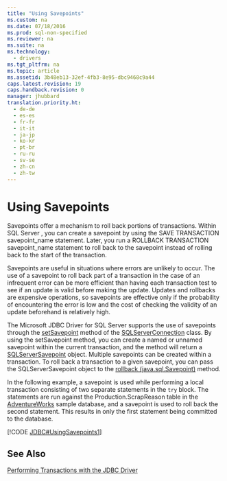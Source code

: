 ```yaml
---
title: "Using Savepoints"
ms.custom: na
ms.date: 07/18/2016
ms.prod: sql-non-specified
ms.reviewer: na
ms.suite: na
ms.technology: 
  - drivers
ms.tgt_pltfrm: na
ms.topic: article
ms.assetid: 3b48eb13-32ef-4fb3-8e95-dbc9468c9a44
caps.latest.revision: 19
caps.handback.revision: 0
manager: jhubbard
translation.priority.ht: 
  - de-de
  - es-es
  - fr-fr
  - it-it
  - ja-jp
  - ko-kr
  - pt-br
  - ru-ru
  - sv-se
  - zh-cn
  - zh-tw
---
```

# Using Savepoints
  Savepoints offer a mechanism to roll back portions of transactions. Within  SQL Server , you can create a savepoint by using the SAVE TRANSACTION savepoint_name statement. Later, you run a ROLLBACK TRANSACTION savepoint_name statement to roll back to the savepoint instead of rolling back to the start of the transaction.  
  
 Savepoints are useful in situations where errors are unlikely to occur. The use of a savepoint to roll back part of a transaction in the case of an infrequent error can be more efficient than having each transaction test to see if an update is valid before making the update. Updates and rollbacks are expensive operations, so savepoints are effective only if the probability of encountering the error is low and the cost of checking the validity of an update beforehand is relatively high.  
  
 The  Microsoft JDBC Driver for SQL Server  supports the use of savepoints through the [setSavepoint](../content/setSavepoint-Method--SQLServerConnection-.md) method of the [SQLServerConnection](../content/SQLServerConnection-Class.md) class. By using the setSavepoint method, you can create a named or unnamed savepoint within the current transaction, and the method will return a [SQLServerSavepoint](../content/SQLServerSavepoint-Class.md) object. Multiple savepoints can be created within a transaction. To roll back a transaction to a given savepoint, you can pass the SQLServerSavepoint object to the [rollback (java.sql.Savepoint)](../content/rollback-Method--java.sql.Savepoint-.md) method.  
  
 In the following example, a savepoint is used while performing a local transaction consisting of two separate statements in the `try` block. The statements are run against the Production.ScrapReason table in the  [AdventureWorks](http://msftdbprodsamples.codeplex.com/)  sample database, and a savepoint is used to roll back the second statement. This results in only the first statement being committed to the database.  
  
 [!CODE [JDBC#UsingSavepoints1](../CodeSnippet/SQLDrivers/jdbc#usingsavepoints1)]  
  
## See Also  
 [Performing Transactions with the JDBC Driver](../content/Performing-Transactions-with-the-JDBC-Driver.md)  
  
  